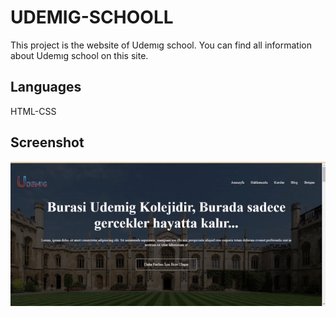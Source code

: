 
<h1>UDEMIG-SCHOOLL</h1>

This project is the website of Udemıg school. You can find all information about Udemıg school on this site.

<h2> Languages </h2>

HTML-CSS

<h2> Screenshot </h2>

![](project.gif)

